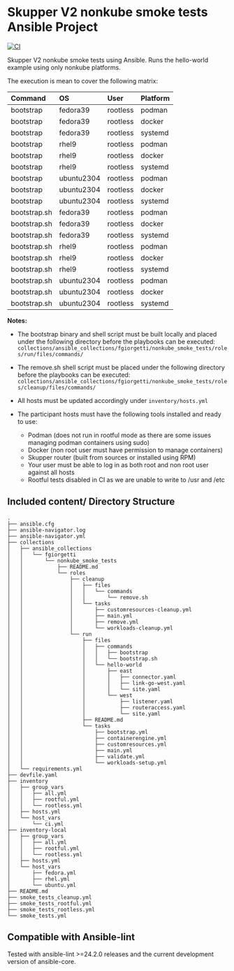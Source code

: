 
# Skupper V2 nonkube smoke tests Ansible Project

[![CI](https://github.com/fgiorgetti/nonkube-smoke-tests/actions/workflows/tests.yml/badge.svg)](https://github.com/fgiorgetti/nonkube-smoke-tests/actions/workflows/tests.yml)

Skupper V2 nonkube smoke tests using Ansible.
Runs the hello-world example using only nonkube platforms.

The execution is mean to cover the following matrix:

| Command | OS | User | Platform |
| :---- | :---- | :---- | :---- |
| bootstrap | fedora39 | rootless | podman |
| bootstrap | fedora39 | rootless | docker |
| bootstrap | fedora39 | rootless | systemd |
| bootstrap | rhel9 | rootless | podman |
| bootstrap | rhel9 | rootless | docker |
| bootstrap | rhel9 | rootless | systemd |
| bootstrap | ubuntu2304 | rootless | podman |
| bootstrap | ubuntu2304 | rootless | docker |
| bootstrap | ubuntu2304 | rootless | systemd |
| bootstrap.sh | fedora39 | rootless | podman |
| bootstrap.sh | fedora39 | rootless | docker |
| bootstrap.sh | fedora39 | rootless | systemd |
| bootstrap.sh | rhel9 | rootless | podman |
| bootstrap.sh | rhel9 | rootless | docker |
| bootstrap.sh | rhel9 | rootless | systemd |
| bootstrap.sh | ubuntu2304 | rootless | podman |
| bootstrap.sh | ubuntu2304 | rootless | docker |
| bootstrap.sh | ubuntu2304 | rootless | systemd |

**Notes:**

* The bootstrap binary and shell script must be built locally and placed under the following
  directory before the playbooks can be executed:
  `collections/ansible_collections/fgiorgetti/nonkube_smoke_tests/roles/run/files/commands/`

* The remove.sh shell script must be placed under the following
  directory before the playbooks can be executed:
  `collections/ansible_collections/fgiorgetti/nonkube_smoke_tests/roles/cleanup/files/commands/`

* All hosts must be updated accordingly under `inventory/hosts.yml`

* The participant hosts must have the following tools installed and ready to use:
  * Podman (does not run in rootful mode as there are some issues managing podman containers using sudo)
  * Docker (non root user must have permission to manage containers)
  * Skupper router (built from sources or installed using RPM)
  * Your user must be able to log in as both root and non root user against all hosts
  * Rootful tests disabled in CI as we are unable to write to /usr and /etc

## Included content/ Directory Structure

```
.
├── ansible.cfg
├── ansible-navigator.log
├── ansible-navigator.yml
├── collections
│   ├── ansible_collections
│   │   └── fgiorgetti
│   │       └── nonkube_smoke_tests
│   │           ├── README.md
│   │           └── roles
│   │               ├── cleanup
│   │               │   ├── files
│   │               │   │   └── commands
│   │               │   │       └── remove.sh
│   │               │   └── tasks
│   │               │       ├── customresources-cleanup.yml
│   │               │       ├── main.yml
│   │               │       ├── remove.yml
│   │               │       └── workloads-cleanup.yml
│   │               └── run
│   │                   ├── files
│   │                   │   ├── commands
│   │                   │   │   ├── bootstrap
│   │                   │   │   └── bootstrap.sh
│   │                   │   └── hello-world
│   │                   │       ├── east
│   │                   │       │   ├── connector.yaml
│   │                   │       │   ├── link-go-west.yaml
│   │                   │       │   └── site.yaml
│   │                   │       └── west
│   │                   │           ├── listener.yaml
│   │                   │           ├── routeraccess.yaml
│   │                   │           └── site.yaml
│   │                   ├── README.md
│   │                   └── tasks
│   │                       ├── bootstrap.yml
│   │                       ├── containerengine.yml
│   │                       ├── customresources.yml
│   │                       ├── main.yml
│   │                       ├── validate.yml
│   │                       └── workloads-setup.yml
│   └── requirements.yml
├── devfile.yaml
├── inventory
│   ├── group_vars
│   │   ├── all.yml
│   │   ├── rootful.yml
│   │   └── rootless.yml
│   ├── hosts.yml
│   └── host_vars
│       └── ci.yml
├── inventory-local
│   ├── group_vars
│   │   ├── all.yml
│   │   ├── rootful.yml
│   │   └── rootless.yml
│   ├── hosts.yml
│   └── host_vars
│       ├── fedora.yml
│       ├── rhel.yml
│       └── ubuntu.yml
├── README.md
├── smoke_tests_cleanup.yml
├── smoke_tests_rootful.yml
├── smoke_tests_rootless.yml
└── smoke_tests.yml
```

## Compatible with Ansible-lint

Tested with ansible-lint >=24.2.0 releases and the current development version of ansible-core.
